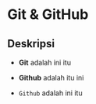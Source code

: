 # Git & GitHub

## Deskripsi
- **Git** adalah ini itu

- **Github** adalah itu ini

- `Github` adalah ini itu
